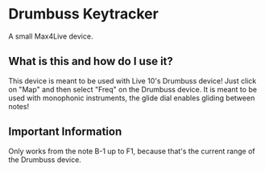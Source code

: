 # Drumbuss Keytracker
A small Max4Live device.

## What is this and how do I use it?
This device is meant to be used with Live 10's Drumbuss device!
Just click on "Map" and then select "Freq" on the Drumbuss device.
It is meant to be used with monophonic instruments, the glide dial enables gliding between notes!

## Important Information
Only works from the note B-1 up to F1, because that's the current range of the Drumbuss device.
